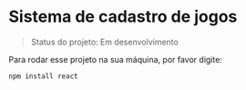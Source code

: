 <h1>Sistema de cadastro de jogos</h1>

>Status do projeto: Em desenvolvimento 

Para rodar esse projeto na sua máquina, por favor digite:

``` 
npm install react

```
